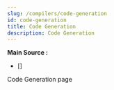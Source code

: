 ```yaml
---
slug: /compilers/code-generation
id: code-generation
title: Code Generation
description: Code Generation
---
```


**Main Source :**

- [] 

Code Generation page
